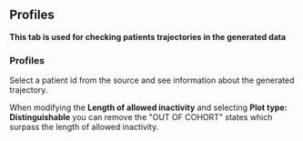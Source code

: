 ## Profiles

**This tab is used for checking patients trajectories in the generated data**

### Profiles

Select a patient id from the source and see information about the generated trajectory.

When modifying the **Length of allowed inactivity** and selecting **Plot type: Distinguishable** you can remove the "OUT OF COHORT" states which surpass the length of allowed inactivity.

